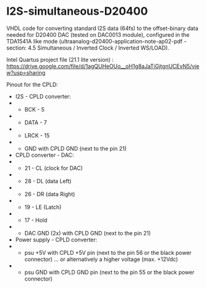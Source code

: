 # I2S-simultaneous-D20400
VHDL code for converting standard I2S data (64fs) to the offset-binary data needed for D20400 DAC (tested on DAC0013 module), configured in the TDA1541A like mode (ultraanalog-d20400-application-note-ap02-pdf - section: 4.5 Simultaneous / Inverted Clock / Inverted WS/LOAD).

Intel Quartus project file (21.1 lite version) : https://drive.google.com/file/d/1agQUHeOUo__oH1g8aJaTiGjtgnUCEvN5/view?usp=sharing


Pinout for the CPLD:
- I2S - CPLD converter:
- - BCK - 5
- - DATA - 7
- - LRCK - 15
- - GND with CPLD GND (next to the pin 21)
- CPLD converter - DAC:
- - 21 - CL (clock for DAC)
- - 28 - DL (data Left)
- - 26 - DR (data Right)
- - 19 - LE (Latch)
- - 17 - Hold
- - DAC GND (2x) with CPLD GND (next to the pin 21)
- Power supply - CPLD converter:
- - psu +5V with CPLD +5V pin (next to the pin 56 or the black power connector) ... or alternatively a higher voltage (max. +12Vdc)
- - psu GND with CPLD GND pin (next to the pin 55 or the black power connector)

